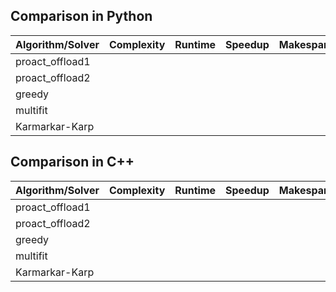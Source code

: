 ## Comparison in Python

| Algorithm/Solver | Complexity | Runtime | Speedup | Makespan |
|------------------|------------|---------|---------|----------|
| proact_offload1  |            |         |         |          |
| proact_offload2  |            |         |         |          |
| greedy           |            |         |         |          |
| multifit         |            |         |         |          |
| Karmarkar-Karp   |            |         |         |          |


## Comparison in C++

| Algorithm/Solver | Complexity | Runtime | Speedup | Makespan |
|------------------|------------|---------|---------|----------|
| proact_offload1  |            |         |         |          |
| proact_offload2  |            |         |         |          |
| greedy           |            |         |         |          |
| multifit         |            |         |         |          |
| Karmarkar-Karp   |            |         |         |          |